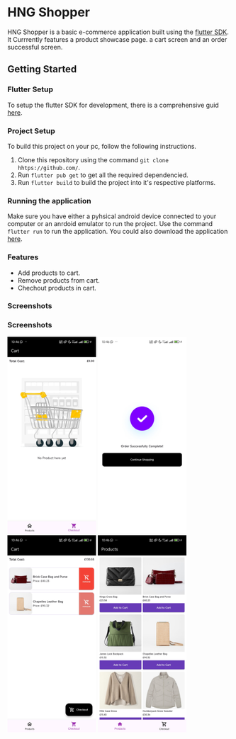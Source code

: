 # HNG Shopper

HNG Shopper is a basic e-commerce application built using the [flutter SDK](https://flutter.dev/). It Currrently features a product showcase page. a cart screen and an order successful screen.

## Getting Started

### Flutter Setup

To setup the flutter SDK for development, there is a comprehensive guid [here](https://docs.flutter.dev/get-started/install).

### Project Setup

To build this project on your pc, follow the following instructions.

1. Clone this repository using the command `git clone  hhtps://github.com/`.
1. Run `flutter pub get` to get all the required dependencied.
1. Run `flutter build` to build the project into it's respective platforms.

### Running the application

Make sure you have either a pyhsical android device connected to your computer or an anrdoid emulator to run the project.
Use the command `flutter run` to run the application.
You could also download the application [here](https://github.com/).

### Features

- Add products to cart.
- Remove products from cart.
- Chechout products in cart.

### Screenshots

### Screenshots

<img src="https://github.com/kadiriprosper/hng_shopper/blob/master/screenshot/1719870432921.jpg" alt="Splash View" width="200">

<img src="https://github.com/kadiriprosper/hng_shopper/blob/master/screenshot/1719870432948.jpg" alt="Splash View" width="200">

<img src="https://github.com/kadiriprosper/hng_shopper/blob/master/screenshot/1719870432970.jpg" alt="Splash View" width="200">

<img src="https://github.com/kadiriprosper/hng_shopper/blob/master/screenshot/1719870432993.jpg" alt="Splash View" width="200">
